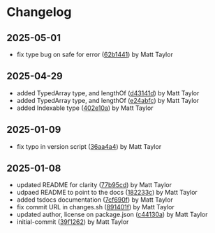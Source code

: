 # Changelog


## 2025-05-01
- fix type bug on safe for error ([62b1441](https://github.com/mjt-engine/object/commit/62b1441ddd70a786980460bf69f565185ea66f88)) by Matt Taylor

## 2025-04-29
- added TypedArray type, and lengthOf ([d43141d](https://github.com/mjt-engine/object/commit/d43141db2ecef64412af5c18f2dbbe5b41a69862)) by Matt Taylor
- added TypedArray type, and lengthOf ([e24abfc](https://github.com/mjt-engine/object/commit/e24abfc1047fe088175d712e43f82c4163078b9f)) by Matt Taylor
- added Indexable type ([402e10a](https://github.com/mjt-engine/object/commit/402e10a4dd071dcf77c6c71c4257193ad94af47e)) by Matt Taylor

## 2025-01-09
- fix typo in version script ([36aa4a4](https://github.com/mjt-engine/object/commit/36aa4a4266d65bb873a0038884f36f2f98cfed22)) by Matt Taylor

## 2025-01-08
- updated README for clarity ([77b95cd](https://github.com/mjt-engine/object/commit/77b95cd02a67497caaa4055dc368a25fea99fbec)) by Matt Taylor
- udpaed README to point to the docs ([182233c](https://github.com/mjt-engine/object/commit/182233cc3065ab19db826e23b1fa0633dcf708bb)) by Matt Taylor
- added tsdocs documentation ([7cf690f](https://github.com/mjt-engine/object/commit/7cf690f26531669ab85852d3c85d16ddc4f145bd)) by Matt Taylor
- fix commit URL in changes.sh ([891401f](https://github.com/mjt-engine/object/commit/891401f63e6e8cf17470380853166c0cbc92bf03)) by Matt Taylor
- updated author, license on package.json ([c44130a](https://github.com/mjt-engine/object/commit/c44130a5b4a5baf52c04585e6c494e45d454afc1)) by Matt Taylor
- initial-commit ([39f1262](https://github.com/mjt-engine/object/commit/39f12622a869431aa3dc52e86875a77e4ab19db2)) by Matt Taylor
